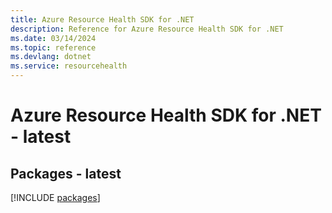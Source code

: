 ```yaml
---
title: Azure Resource Health SDK for .NET
description: Reference for Azure Resource Health SDK for .NET
ms.date: 03/14/2024
ms.topic: reference
ms.devlang: dotnet
ms.service: resourcehealth
---
```

# Azure Resource Health SDK for .NET - latest
## Packages - latest
[!INCLUDE [packages](resource-health-index.md)]